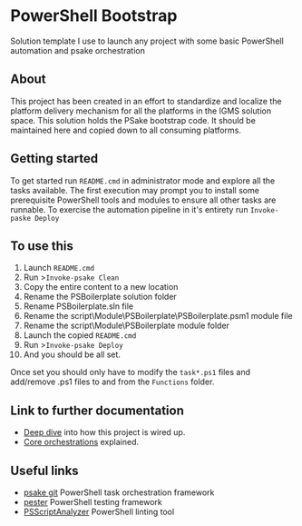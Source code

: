 # PowerShell Bootstrap
Solution template I use to launch any project with some basic PowerShell automation 
and psake orchestration

## About
This project has been created in an effort to standardize and localize the platform 
delivery mechanism for all the platforms in the IGMS solution space. This solution 
holds the PSake bootstrap code. It should be maintained here and copied down to 
all consuming platforms.

## Getting started
To get started run `README.cmd` in administrator mode and explore all the tasks 
available. The first execution may prompt you to install some prerequisite PowerShell 
tools and modules to ensure all other tasks are runnable. To exercise the automation 
pipeline in it's entirety run `Invoke-paske Deploy`

## To use this
1. Launch `README.cmd`
2. Run >`Invoke-psake Clean`
3. Copy the entire content to a new location
4. Rename the PSBoilerplate solution folder 
5. Rename PSBoilerplate.sln file 
5. Rename the script\Module\PSBoilerplate\PSBoilerplate.psm1 module file
5. Rename the script\Module\PSBoilerplate module folder
7. Launch the copied `README.cmd`
8. Run >`Invoke-psake Deploy`
9. And you should be all set.

Once set you should only have to modify the `task*.ps1` files and add/remove 
.ps1 files to and from the `Functions` folder.

## Link to further documentation
- [Deep dive](./docs/deepdive.md) into how this project is wired up.
- [Core orchestrations](./docs/coreOrchestration.md) explained.

## Useful links
- [psake git](https://github.com/psake) PowerShell task orchestration framework
- [pester](https://github.com/pester/Pester) PowerShell testing framework
- [PSScriptAnalyzer](https://github.com/PowerShell/PSScriptAnalyzer) PowerShell linting tool